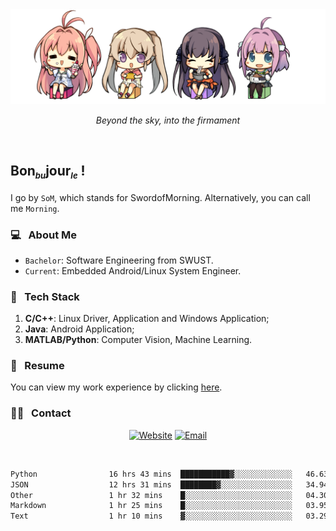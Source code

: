 <img src="./pic/Aokana.png">
<p align="center"><em>Beyond the sky, into the firmament</em></p>

<br/>

## Bon<sub><em><font size=2>bu</font></em></sub>jour<sub><em><font size=2>le</font></em></sub> !

I go by `SoM`, which stands for SwordofMorning. Alternatively, you can call me `Morning`.

### 💻 &nbsp; About Me

- `Bachelor`: Software Engineering from SWUST.
- `Current`: Embedded Android/Linux System Engineer.

### 🔧 &nbsp; Tech Stack

1. **C/C++**: Linux Driver, Application and Windows Application;
2. **Java**: Android Application;
3. **MATLAB/Python**: Computer Vision, Machine Learning.

### 📝 &nbsp; Resume

You can view my work experience by clicking <a href="https://swordofmorning.com/index.php/contact/">here</a>.

### 🤝🏻 &nbsp; Contact

<p align="center">
<a href="https://swordofmorning.com/"><img alt="Website" src="https://img.shields.io/badge/Website-swordofmorning.com-blue?style=flat-square&logo=google-chrome"></a>
<a href="mailto:master@xiaojintao.email
"><img alt="Email" src="https://img.shields.io/badge/Email-master@xiaojintao.email-blue?style=flat-square&logo=gmail"></a>
</p>

<br/>

<!--START_SECTION:waka-->

```txt
Python                16 hrs 43 mins  ███████████▓░░░░░░░░░░░░░   46.63 %
JSON                  12 hrs 31 mins  ████████▓░░░░░░░░░░░░░░░░   34.94 %
Other                 1 hr 32 mins    █░░░░░░░░░░░░░░░░░░░░░░░░   04.30 %
Markdown              1 hr 25 mins    █░░░░░░░░░░░░░░░░░░░░░░░░   03.95 %
Text                  1 hr 10 mins    ▓░░░░░░░░░░░░░░░░░░░░░░░░   03.29 %
```

<!--END_SECTION:waka-->
